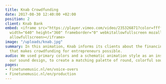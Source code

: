 ```yaml
---
title: Knab Crowdfunding
date: 2017-08-30 12:40:00 +02:00
position: 2
client: Knab Bank
embed: <iframe src="https://player.vimeo.com/video/235326871?color=ffffff&title=0&byline=0&portrait=0"
  width="640" height="360" frameborder="0" webkitallowfullscreen mozallowfullscreen
  allowfullscreen></iframe>
image: "/uploads/knab.jpg"
summary: In this animation, Knab informs its clients about the financing platform,
  that makes crowdfunding for entrepreneurs possible.
audio: We used primary colors and a schematic animation style as an inspiration for
  our sound design, to create a matching palette of round, colorful sounds.
pages:
- Finetunemusic.nl/en/voice-overs
- Finetunemusic.nl/en/production
---
```


